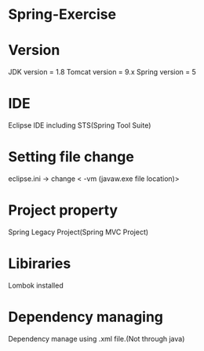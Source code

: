 # Spring-Exercise

# Version
JDK version = 1.8
Tomcat version = 9.x 
Spring version = 5

# IDE
Eclipse IDE including STS(Spring Tool Suite)

# Setting file change
eclipse.ini -> change
<
-vm
(javaw.exe file location)>
>

# Project property
Spring Legacy Project(Spring MVC Project)

# Libiraries
Lombok installed

# Dependency managing
Dependency manage using .xml file.(Not through java)



